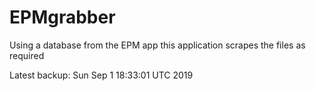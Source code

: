 # EPMgrabber
Using a database from the EPM app this application scrapes the files as required


Latest backup: Sun Sep 1 18:33:01 UTC 2019
